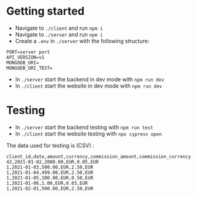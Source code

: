 # Getting started

- Navigate to `./client` and run `npm i`
- Navigate to `./server` and run `npm i`
- Create a `.env` in `./server` with the following structure:

```shell
PORT=server port
API_VERSION=v1
MONGODB_URI=
MONGODB_URI_TEST=
```


- In `./server` start the backend in dev mode with `npm run dev`
- In `./client` start the website in dev mode with `npm run dev`

# Testing

- In `./server` start the backend testing with `npm run test`
- In `./client` start the website testing with `npx cypress open`

The data used for testing is (CSV) :
```
client_id,date,amount,currency,commission_amount,commission_currency
42,2021-01-02,2000.00,EUR,0.05,EUR
1,2021-01-03,500.00,EUR,2.50,EUR
1,2021-01-04,499.00,EUR,2.50,EUR
1,2021-01-05,100.00,EUR,0.50,EUR
1,2021-01-06,1.00,EUR,0.03,EUR
1,2021-02-01,500.00,EUR,2.50,EUR
```
